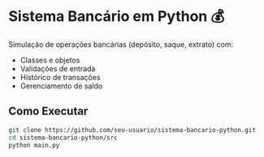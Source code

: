# Sistema Bancário em Python 💰

Simulação de operações bancárias (depósito, saque, extrato) com:
- Classes e objetos
- Validações de entrada
- Histórico de transações
- Gerenciamento de saldo

## Como Executar
```bash
git clone https://github.com/seu-usuario/sistema-bancario-python.git
cd sistema-bancario-python/src
python main.py